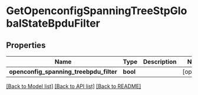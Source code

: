 # GetOpenconfigSpanningTreeStpGlobalStateBpduFilter

## Properties
Name | Type | Description | Notes
------------ | ------------- | ------------- | -------------
**openconfig_spanning_treebpdu_filter** | **bool** |  | [optional] 

[[Back to Model list]](../README.md#documentation-for-models) [[Back to API list]](../README.md#documentation-for-api-endpoints) [[Back to README]](../README.md)


